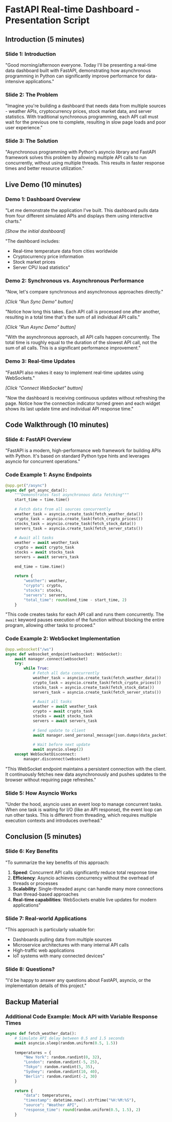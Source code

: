 # FastAPI Real-time Dashboard - Presentation Script

## Introduction (5 minutes)

### Slide 1: Introduction
"Good morning/afternoon everyone. Today I'll be presenting a real-time data dashboard built with FastAPI, demonstrating how asynchronous programming in Python can significantly improve performance for data-intensive applications."

### Slide 2: The Problem
"Imagine you're building a dashboard that needs data from multiple sources - weather APIs, cryptocurrency prices, stock market data, and server statistics. With traditional synchronous programming, each API call must wait for the previous one to complete, resulting in slow page loads and poor user experience."

### Slide 3: The Solution
"Asynchronous programming with Python's asyncio library and FastAPI framework solves this problem by allowing multiple API calls to run concurrently, without using multiple threads. This results in faster response times and better resource utilization."

## Live Demo (10 minutes)

### Demo 1: Dashboard Overview
"Let me demonstrate the application I've built. This dashboard pulls data from four different simulated APIs and displays them using interactive charts."

_[Show the initial dashboard]_

"The dashboard includes:
- Real-time temperature data from cities worldwide
- Cryptocurrency price information
- Stock market prices
- Server CPU load statistics"

### Demo 2: Synchronous vs. Asynchronous Performance
"Now, let's compare synchronous and asynchronous approaches directly."

_[Click "Run Sync Demo" button]_

"Notice how long this takes. Each API call is processed one after another, resulting in a total time that's the sum of all individual API calls."

_[Click "Run Async Demo" button]_

"With the asynchronous approach, all API calls happen concurrently. The total time is roughly equal to the duration of the slowest API call, not the sum of all calls. This is a significant performance improvement."

### Demo 3: Real-time Updates
"FastAPI also makes it easy to implement real-time updates using WebSockets."

_[Click "Connect WebSocket" button]_

"Now the dashboard is receiving continuous updates without refreshing the page. Notice how the connection indicator turned green and each widget shows its last update time and individual API response time."

## Code Walkthrough (10 minutes)

### Slide 4: FastAPI Overview
"FastAPI is a modern, high-performance web framework for building APIs with Python. It's based on standard Python type hints and leverages asyncio for concurrent operations."

### Code Example 1: Async Endpoints
```python
@app.get("/async")
async def get_async_data():
    """Demonstrates fast asynchronous data fetching"""
    start_time = time.time()
    
    # Fetch data from all sources concurrently
    weather_task = asyncio.create_task(fetch_weather_data())
    crypto_task = asyncio.create_task(fetch_crypto_prices())
    stocks_task = asyncio.create_task(fetch_stock_data())
    servers_task = asyncio.create_task(fetch_server_stats())
    
    # Await all tasks
    weather = await weather_task
    crypto = await crypto_task
    stocks = await stocks_task
    servers = await servers_task
    
    end_time = time.time()
    
    return {
        "weather": weather,
        "crypto": crypto,
        "stocks": stocks,
        "servers": servers,
        "total_time": round(end_time - start_time, 2)
    }
```

"This code creates tasks for each API call and runs them concurrently. The `await` keyword pauses execution of the function without blocking the entire program, allowing other tasks to proceed."

### Code Example 2: WebSocket Implementation
```python
@app.websocket("/ws")
async def websocket_endpoint(websocket: WebSocket):
    await manager.connect(websocket)
    try:
        while True:
            # Fetch all data concurrently
            weather_task = asyncio.create_task(fetch_weather_data())
            crypto_task = asyncio.create_task(fetch_crypto_prices())
            stocks_task = asyncio.create_task(fetch_stock_data())
            servers_task = asyncio.create_task(fetch_server_stats())
            
            # Await all tasks
            weather = await weather_task
            crypto = await crypto_task
            stocks = await stocks_task
            servers = await servers_task
            
            # Send update to client
            await manager.send_personal_message(json.dumps(data_packet), websocket)
            
            # Wait before next update
            await asyncio.sleep(2)
    except WebSocketDisconnect:
        manager.disconnect(websocket)
```

"This WebSocket endpoint maintains a persistent connection with the client. It continuously fetches new data asynchronously and pushes updates to the browser without requiring page refreshes."

### Slide 5: How Asyncio Works
"Under the hood, asyncio uses an event loop to manage concurrent tasks. When one task is waiting for I/O (like an API response), the event loop can run other tasks. This is different from threading, which requires multiple execution contexts and introduces overhead."

## Conclusion (5 minutes)

### Slide 6: Key Benefits
"To summarize the key benefits of this approach:
1. **Speed**: Concurrent API calls significantly reduce total response time
2. **Efficiency**: Asyncio achieves concurrency without the overhead of threads or processes
3. **Scalability**: Single-threaded async can handle many more connections than thread-based approaches
4. **Real-time capabilities**: WebSockets enable live updates for modern applications"

### Slide 7: Real-world Applications
"This approach is particularly valuable for:
- Dashboards pulling data from multiple sources
- Microservice architectures with many internal API calls
- High-traffic web applications
- IoT systems with many connected devices"

### Slide 8: Questions?
"I'd be happy to answer any questions about FastAPI, asyncio, or the implementation details of this project."

## Backup Material

### Additional Code Example: Mock API with Variable Response Times
```python
async def fetch_weather_data():
    # Simulate API delay between 0.5 and 1.5 seconds
    await asyncio.sleep(random.uniform(0.5, 1.5))
    
    temperatures = {
        "New York": random.randint(0, 32),
        "London": random.randint(-5, 25),
        "Tokyo": random.randint(5, 35),
        "Sydney": random.randint(10, 40),
        "Berlin": random.randint(-2, 30)
    }
    
    return {
        "data": temperatures,
        "timestamp": datetime.now().strftime("%H:%M:%S"),
        "source": "Weather API",
        "response_time": round(random.uniform(0.5, 1.5), 2)
    }
``` 